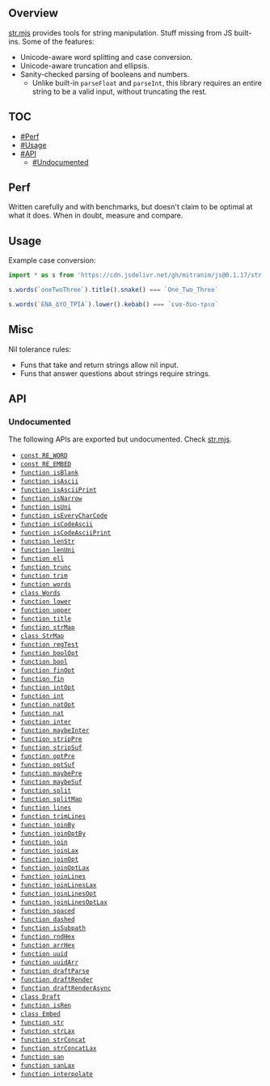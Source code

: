 ## Overview

[str.mjs](../str.mjs) provides tools for string manipulation. Stuff missing from JS built-ins. Some of the features:

* Unicode-aware word splitting and case conversion.
* Unicode-aware truncation and ellipsis.
* Sanity-checked parsing of booleans and numbers.
  * Unlike built-in `parseFloat` and `parseInt`, this library requires an entire string to be a valid input, without truncating the rest.

## TOC

* [#Perf](#perf)
* [#Usage](#usage)
* [#API](#api)
  * [#Undocumented](#undocumented)

## Perf

Written carefully and with benchmarks, but doesn't claim to be optimal at what it does. When in doubt, measure and compare.

## Usage

Example case conversion:

```js
import * as s from 'https://cdn.jsdelivr.net/gh/mitranim/js@0.1.17/str.mjs'

s.words(`oneTwoThree`).title().snake() === `One_Two_Three`

s.words(`ΕΝΑ_ΔΥΟ_ΤΡΙΑ`).lower().kebab() === `ενα-δυο-τρια`
```

## Misc

Nil tolerance rules:

  * Funs that take and return strings allow nil input.
  * Funs that answer questions about strings require strings.

## API

### Undocumented

The following APIs are exported but undocumented. Check [str.mjs](../str.mjs).

  * [`const RE_WORD`](../str.mjs#L4)
  * [`const RE_EMBED`](../str.mjs#L5)
  * [`function isBlank`](../str.mjs#L7)
  * [`function isAscii`](../str.mjs#L9)
  * [`function isAsciiPrint`](../str.mjs#L11)
  * [`function isNarrow`](../str.mjs#L13)
  * [`function isUni`](../str.mjs#L19)
  * [`function isEveryCharCode`](../str.mjs#L21)
  * [`function isCodeAscii`](../str.mjs#L30)
  * [`function isCodeAsciiPrint`](../str.mjs#L34)
  * [`function lenStr`](../str.mjs#L38)
  * [`function lenUni`](../str.mjs#L40)
  * [`function ell`](../str.mjs#L47)
  * [`function trunc`](../str.mjs#L49)
  * [`function trim`](../str.mjs#L71)
  * [`function words`](../str.mjs#L73)
  * [`class Words`](../str.mjs#L82)
  * [`function lower`](../str.mjs#L143)
  * [`function upper`](../str.mjs#L144)
  * [`function title`](../str.mjs#L147)
  * [`function strMap`](../str.mjs#L153)
  * [`class StrMap`](../str.mjs#L166)
  * [`function regTest`](../str.mjs#L259)
  * [`function boolOpt`](../str.mjs#L264)
  * [`function bool`](../str.mjs#L271)
  * [`function finOpt`](../str.mjs#L273)
  * [`function fin`](../str.mjs#L278)
  * [`function intOpt`](../str.mjs#L280)
  * [`function int`](../str.mjs#L285)
  * [`function natOpt`](../str.mjs#L287)
  * [`function nat`](../str.mjs#L292)
  * [`function inter`](../str.mjs#L294)
  * [`function maybeInter`](../str.mjs#L304)
  * [`function stripPre`](../str.mjs#L315)
  * [`function stripSuf`](../str.mjs#L323)
  * [`function optPre`](../str.mjs#L330)
  * [`function optSuf`](../str.mjs#L336)
  * [`function maybePre`](../str.mjs#L342)
  * [`function maybeSuf`](../str.mjs#L348)
  * [`function split`](../str.mjs#L354)
  * [`function splitMap`](../str.mjs#L359)
  * [`function lines`](../str.mjs#L382)
  * [`function trimLines`](../str.mjs#L383)
  * [`function joinBy`](../str.mjs#L385)
  * [`function joinOptBy`](../str.mjs#L395)
  * [`function join`](../str.mjs#L405)
  * [`function joinLax`](../str.mjs#L406)
  * [`function joinOpt`](../str.mjs#L407)
  * [`function joinOptLax`](../str.mjs#L408)
  * [`function joinLines`](../str.mjs#L410)
  * [`function joinLinesLax`](../str.mjs#L411)
  * [`function joinLinesOpt`](../str.mjs#L412)
  * [`function joinLinesOptLax`](../str.mjs#L413)
  * [`function spaced`](../str.mjs#L415)
  * [`function dashed`](../str.mjs#L416)
  * [`function isSubpath`](../str.mjs#L419)
  * [`function rndHex`](../str.mjs#L429)
  * [`function arrHex`](../str.mjs#L435)
  * [`function uuid`](../str.mjs#L447)
  * [`function uuidArr`](../str.mjs#L450)
  * [`function draftParse`](../str.mjs#L464)
  * [`function draftRender`](../str.mjs#L465)
  * [`function draftRenderAsync`](../str.mjs#L466)
  * [`class Draft`](../str.mjs#L477)
  * [`function isRen`](../str.mjs#L507)
  * [`class Embed`](../str.mjs#L510)
  * [`function str`](../str.mjs#L533)
  * [`function strLax`](../str.mjs#L539)
  * [`function strConcat`](../str.mjs#L545)
  * [`function strConcatLax`](../str.mjs#L549)
  * [`function san`](../str.mjs#L557)
  * [`function sanLax`](../str.mjs#L559)
  * [`function interpolate`](../str.mjs#L562)
